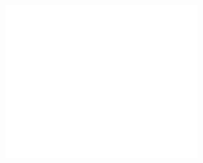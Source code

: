 <div align="center">
	<br>
		<img src="./header.svg" width="auto" height="400" alt="Juslin K.">
	</a>
</div>
